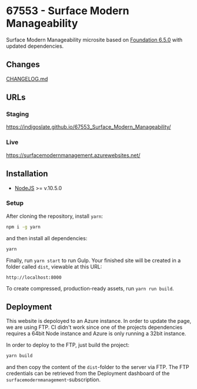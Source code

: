 # 67553 - Surface Modern Manageability

Surface Modern Manageability microsite based on [Foundation 6.5.0](https://github.com/zurb/foundation-sites) with updated dependencies.

## Changes
[CHANGELOG.md](CHANGELOG.md)

## URLs

### Staging
https://indigoslate.github.io/67553_Surface_Modern_Manageability/

### Live
https://surfacemodernmanagement.azurewebsites.net/

## Installation

- [NodeJS](https://nodejs.org/en/) >= v.10.5.0

### Setup

After cloning the repository, install `yarn`:

```bash
npm i -g yarn
```

and then install all dependencies:

```bash
yarn
```

Finally, run `yarn start` to run Gulp. Your finished site will be created in a folder called `dist`, viewable at this URL:

```
http://localhost:8000
```

To create compressed, production-ready assets, run `yarn run build`.

## Deployment

This website is depoloyed to an Azure instance. In order to update the page, we are using FTP. CI didn't work since one of the projects dependencies requires a 64bit Node instance and Azure is only running a 32bit instance.

In order to deploy to the FTP, just build the project:

```bash
yarn build
```

and then copy the content of the `dist`-folder to the server via FTP. The FTP credentials can be retrieved from the Deployment dashboard of the `surfacemodernmanagement`-subscription.
